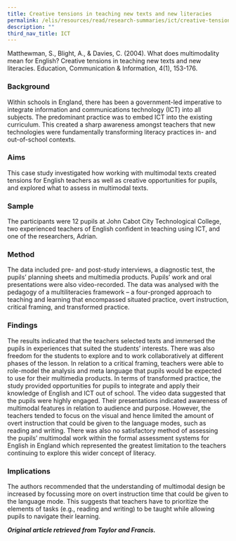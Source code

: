 ```yaml
---
title: Creative tensions in teaching new texts and new literacies
permalink: /elis/resources/read/research-summaries/ict/creative-tensions-in-teaching-new-texts-new-literacies/
description: ""
third_nav_title: ICT
---
```

Matthewman, S., Blight, A., & Davies, C. (2004). What does multimodality mean for English? Creative tensions in teaching new texts and new literacies. Education, Communication & Information, 4(1), 153-176.

### Background

Within schools in England, there has been a government-led imperative to integrate information and communications technology (ICT) into all subjects. The predominant practice was to embed ICT into the existing curriculum. This created a sharp awareness amongst teachers that new technologies were fundamentally transforming literacy practices in- and out-of-school contexts.

### Aims

This case study investigated how working with multimodal texts created tensions for English teachers as well as creative opportunities for pupils, and explored what to assess in multimodal texts.

### Sample

The participants were 12 pupils at John Cabot City Technological College, two experienced teachers of English confident in teaching using ICT, and one of the researchers, Adrian.


### Method

The data included pre- and post-study interviews, a diagnostic test, the pupils’ planning sheets and multimedia products. Pupils’ work and oral presentations were also video-recorded. The data was analysed with the pedagogy of a multiliteracies framework – a four-pronged approach to teaching and learning that encompassed situated practice, overt instruction, critical framing, and transformed practice.

### Findings

The results indicated that the teachers selected texts and immersed the pupils in experiences that suited the students’ interests. There was also freedom for the students to explore and to work collaboratively at different phases of the lesson. In relation to a critical framing, teachers were able to role-model the analysis and meta language that pupils would be expected to use for their multimedia products. In terms of transformed practice, the study provided opportunities for pupils to integrate and apply their knowledge of English and ICT out of school. The video data suggested that the pupils were highly engaged. Their presentations indicated awareness of multimodal features in relation to audience and purpose. However, the teachers tended to focus on the visual and hence limited the amount of overt instruction that could be given to the language modes, such as reading and writing. There was also no satisfactory method of assessing the pupils’ multimodal work within the formal assessment systems for English in England which represented the greatest limitation to the teachers continuing to explore this wider concept of literacy.

### Implications

The authors recommended that the understanding of multimodal design be increased by focussing more on overt instruction time that could be given to the language mode. This suggests that teachers have to prioritize the elements of tasks (e.g., reading and writing) to be taught while allowing pupils to navigate their learning.


_**Original article retrieved from Taylor and Francis.**_  
